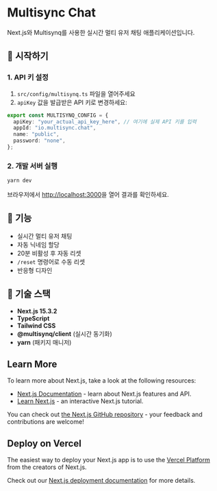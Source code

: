 # Multisync Chat

Next.js와 Multisynq를 사용한 실시간 멀티 유저 채팅 애플리케이션입니다.

## 🚀 시작하기

### 1. API 키 설정

1. `src/config/multisynq.ts` 파일을 열어주세요
2. `apiKey` 값을 발급받은 API 키로 변경하세요:

```typescript
export const MULTISYNQ_CONFIG = {
  apiKey: "your_actual_api_key_here", // 여기에 실제 API 키를 입력
  appId: "io.multisync.chat",
  name: "public",
  password: "none",
};
```

### 2. 개발 서버 실행

```bash
yarn dev
```

브라우저에서 [http://localhost:3000](http://localhost:3000)을 열어 결과를 확인하세요.

## 🎯 기능

- 실시간 멀티 유저 채팅
- 자동 닉네임 할당
- 20분 비활성 후 자동 리셋
- `/reset` 명령어로 수동 리셋
- 반응형 디자인

## 🔧 기술 스택

- **Next.js 15.3.2**
- **TypeScript**
- **Tailwind CSS**
- **@multisynq/client** (실시간 동기화)
- **yarn** (패키지 매니저)

## Learn More

To learn more about Next.js, take a look at the following resources:

- [Next.js Documentation](https://nextjs.org/docs) - learn about Next.js features and API.
- [Learn Next.js](https://nextjs.org/learn) - an interactive Next.js tutorial.

You can check out [the Next.js GitHub repository](https://github.com/vercel/next.js) - your feedback and contributions are welcome!

## Deploy on Vercel

The easiest way to deploy your Next.js app is to use the [Vercel Platform](https://vercel.com/new?utm_medium=default-template&filter=next.js&utm_source=create-next-app&utm_campaign=create-next-app-readme) from the creators of Next.js.

Check out our [Next.js deployment documentation](https://nextjs.org/docs/app/building-your-application/deploying) for more details.
